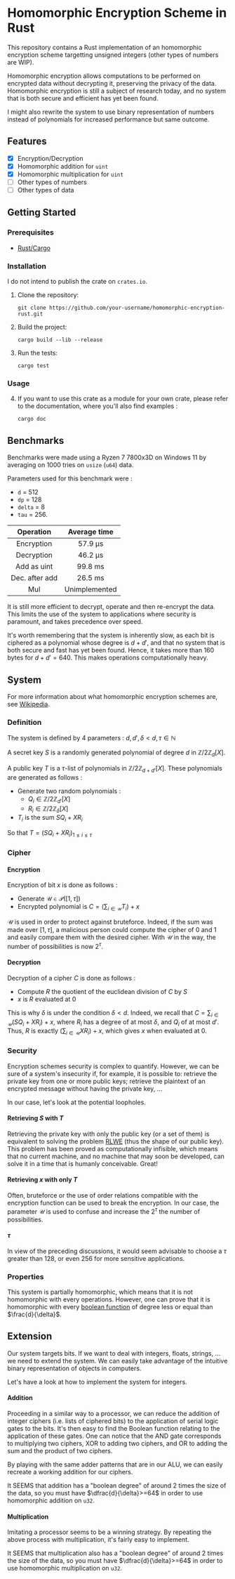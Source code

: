 # Homomorphic Encryption Scheme in Rust

This repository contains a Rust implementation of an homomorphic encryption scheme targetting unsigned integers (other types of numbers are WIP).

Homomorphic encryption allows computations to be performed on encrypted data without decrypting it, preserving the privacy of the data.
Homomorphic encryption is still a subject of research today, and no system that is both secure and efficient has yet been found.

I might also rewrite the system to use binary representation of numbers instead of polynomials for increased performance but same outcome.

## Features

- [X] Encryption/Decryption
- [X] Homomorphic addition for `uint`
- [X] Homomorphic multiplication for `uint`
- [ ] Other types of numbers
- [ ] Other types of data

## Getting Started

### Prerequisites

- [Rust/Cargo](https://www.rust-lang.org/)

### Installation

I do not intend to publish the crate on `crates.io`.

1. Clone the repository:

    ```shell
    git clone https://github.com/your-username/homomorphic-encryption-rust.git
    ```

2. Build the project:

    ```shell
    cargo build --lib --release
    ```

3. Run the tests:

    ```shell
    cargo test
    ```

### Usage

4. If you want to use this crate as a module for your own crate, please refer to the documentation, where you'll also find examples :

    ```shell
    cargo doc
    ```

## Benchmarks

Benchmarks were made using a Ryzen 7 7800x3D on Windows 11 by averaging on 1000 tries on `usize` (`u64`) data.

Parameters used for this benchmark were :
- `d` = 512
- `dp` = 128
- `delta` = 8
- `tau` = 256.

| Operation         | Average time     |
|:-----------------:|:----------------:|
| Encryption        |      57.9 µs     |
| Decryption        |      46.2 µs     |
| Add as uint       |      99.8 ms     |
| Dec. after add    |      26.5 ms     |
| Mul               |   Unimplemented  |


It is still more efficient to decrypt, operate and then re-encrypt the data. This limits the use of the system to applications where security is paramount, and takes precedence over speed.

It's worth remembering that the system is inherently slow, as each bit is ciphered as a polynomial whose degree is $d+d'$, and that no system that is both secure and fast has yet been found.
Hence, it takes more than 160 bytes for $d+d'=640$. This makes operations computationally heavy.

## System

For more information about what homomorphic encryption schemes are, see [Wikipedia](https://en.wikipedia.org/wiki/Homomorphic_encryption).

### Definition

The system is defined by 4 parameters :
$d, d', \delta < d, \tau \in \mathbb{N}$

A secret key $S$ is a randomly generated polynomial of degree $d$ in $\mathbb{Z}/2\mathbb{Z}_{d}[X]$.

A public key $T$ is a $\tau$-list of polynomials in $\mathbb{Z}/2\mathbb{Z}_{d+d'}[X]$. These polynomials are generated as follows :

- Generate two random polynomials :
    - $Q_i \in \mathbb{Z}/2\mathbb{Z}_{d'}[X]$
    - $R_i \in \mathbb{Z}/2\mathbb{Z}_{\delta}[X]$
- $T_i$ is the sum $SQ_i + XR_i$

So that $T = (SQ_i + XR_i)_{1 \leq i \leq \tau}$

### Cipher

#### Encryption
Encryption of bit $x$ is done as follows :

- Generate $\mathcal{U} \in \mathcal{P}([1,\tau])$
- Encrypted polynomial is $C = (\sum_{i\in\mathcal{U}} T_i) + x$

$\mathcal{U}$ is used in order to protect against bruteforce. Indeed, if the sum was made over $[1,\tau]$, a malicious person could compute the cipher of $0$ and $1$ and easily compare them with the desired cipher. With $\mathcal{U}$ in the way, the number of possibilities is now $2^\tau$.

#### Decryption
Decryption of a cipher $C$ is done as follows :

- Compute $R$ the quotient of the euclidean division of $C$ by $S$
- $x$ is $R$ evaluated at $0$

This is why $\delta$ is under the condition $\delta < d$. Indeed, we recall that $C = \sum_{i\in\mathcal{U}} (SQ_i + XR_i) + x$, where $R_i$ has a degree of at most $\delta$, and $Q_i$ of at most $d'$. Thus, $R$ is exactly $(\sum_{i\in\mathcal{U}} XR_i) + x$, which gives $x$ when evaluated at $0$.

### Security

Encryption schemes security is complex to quantify. However, we can be sure of a system's insecurity if, for example, it is possible to: retrieve the private key from one or more public keys; retrieve the plaintext of an encrypted message without having the private key, ...

In our case, let's look at the potential loopholes.

#### Retrieving $S$ with $T$

Retrieving the private key with only the public key (or a set of them) is equivalent to solving the problem [RLWE](https://en.wikipedia.org/wiki/Ring_learning_with_errors) (thus the shape of our public key). This problem has been proved as computationally infisible, which means that no current machine, and no machine that may soon be developed, can solve it in a time that is humanly conceivable. Great!

#### Retrieving $x$ with only $T$

Often, bruteforce or the use of order relations compatible with the encryption function can be used to break the encryption. In our case, the parameter $\mathcal{U}$ is used to confuse and increase the $2^\tau$ the number of possibilities.

#### $\tau$

In view of the preceding discussions, it would seem advisable to choose a $\tau$ greater than $128$, or even $256$ for more sensitive applications.

### Properties

This system is partially homomorphic, which means that it is not homomorphic with every operations.
However, one can prove that it is homomorphic with every [boolean function](https://en.wikipedia.org/wiki/Boolean_function#:~:text=In%20mathematics%2C%20a%20Boolean%20function,function\)%2C%20used%20in%20logic.) of degree less or equal than $\frac{d}{\delta}$.

## Extension

Our system targets bits. If we want to deal with integers, floats, strings, ... we need to extend the system. We can easily take advantage of the intuitive binary representation of objects in computers.

Let's have a look at how to implement the system for integers.

#### Addition

Proceeding in a similar way to a processor, we can reduce the addition of integer ciphers (i.e. lists of ciphered bits) to the application of serial logic gates to the bits. It's then easy to find the Boolean function relating to the application of these gates. One can notice that the AND gate corresponds to multiplying two ciphers, XOR to adding two ciphers, and OR to adding the sum and the product of two ciphers.

By playing with the same adder patterns that are in our ALU, we can easily recreate a working addition for our ciphers.

It SEEMS that addition has a "boolean degree" of around 2 times the size of the data, so you must have $\dfrac{d}{\delta}>=64$ in order to use homomorphic addition on `u32`.

#### Multiplication

Imitating a processor seems to be a winning strategy. 
By repeating the above process with multiplication, it's fairly easy to implement.

It SEEMS that multiplication also has a "boolean degree" of around 2 times the size of the data, so you must have $\dfrac{d}{\delta}>=64$ in order to use homomorphic multiplication on `u32`.
